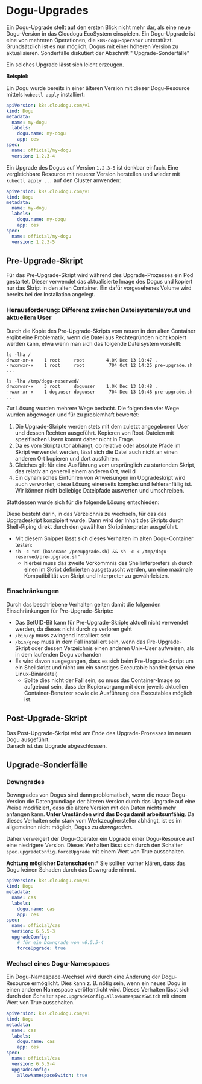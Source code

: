 # Dogu-Upgrades

Ein Dogu-Upgrade stellt auf den ersten Blick nicht mehr dar, als eine neue Dogu-Version in das Cloudogu EcoSystem
einspielen. Ein Dogu-Upgrade ist eine von mehreren Operationen, die `k8s-dogu-operator` unterstützt. Grundsätzlich ist
es nur möglich, Dogus mit einer höheren Version zu aktualisieren. Sonderfälle diskutiert der Abschnitt "
Upgrade-Sonderfälle"

Ein solches Upgrade lässt sich leicht erzeugen.

**Beispiel:**

Ein Dogu wurde bereits in einer älteren Version mit dieser Dogu-Resource mittels `kubectl apply` installiert:

```yaml
apiVersion: k8s.cloudogu.com/v1
kind: Dogu
metadata:
  name: my-dogu
  labels:
    dogu.name: my-dogu
    app: ces
spec:
  name: official/my-dogu
  version: 1.2.3-4
```

Ein Upgrade des Dogus auf Version `1.2.3-5` ist denkbar einfach. Eine vergleichbare Resource mit neuerer Version
herstellen und wieder mit `kubectl apply ...` auf den Cluster anwenden:

```yaml
apiVersion: k8s.cloudogu.com/v1
kind: Dogu
metadata:
  name: my-dogu
  labels:
    dogu.name: my-dogu
    app: ces
spec:
  name: official/my-dogu
  version: 1.2.3-5
```

## Pre-Upgrade-Skript

Für das Pre-Upgrade-Skript wird während des Upgrade-Prozesses ein Pod gestartet.
Dieser verwendet das aktualisierte Image des Dogus und kopiert nur das Skript in den alten Container.
Ein dafür vorgesehenes Volume wird bereits bei der Installation angelegt.

### Herausforderung: Differenz zwischen Dateisystemlayout und aktuellem User

Durch die Kopie des Pre-Upgrade-Skripts vom neuen in den alten Container ergibt eine Problematik, wenn die Datei aus
Rechtegründen nicht kopiert werden kann, etwa wenn man sich das folgende Dateisystem vorstellt:

```
ls -lha / 
drwxr-xr-x    1 root     root        4.0K Dec 13 10:47 .
-rwxrwxr-x    1 root     root         704 Oct 12 14:25 pre-upgrade.sh
...

ls -lha /tmp/dogu-reserved/
drwxrwsr-x    3 root     doguuser    1.0K Dec 13 10:48 .
-rwxr-xr-x    1 doguuser doguuser     704 Dec 13 10:48 pre-upgrade.sh
...
```

Zur Lösung wurden mehrere Wege bedacht. Die folgenden vier Wege wurden abgewogen und für zu problemhaft bewertet:

1. Die Upgrade-Skripte werden stets mit dem zuletzt angegebenen User und dessen Rechten ausgeführt. Kopieren von
   Root-Dateien mit spezifischen Usern kommt daher nicht in Frage.
2. Da es vom Skriptautor abhängt, ob relative oder absolute Pfade im Skript verwendet werden, lässt sich die Datei auch
   nicht an einen anderen Ort kopieren und dort ausführen.
3. Gleiches gilt für eine Ausführung vom ursprünglich zu startenden Skript, das relativ an generell einem anderen Ort,
   weil d
4. Ein dynamisches Einführen von Anweisungen im Upgradeskript wird auch verworfen, diese Lösung einerseits komplex und
   fehleranfällig ist. Wir können nicht beliebige Dateipfade auswerten und umschreiben.

Stattdessen wurde sich für die folgende Lösung entschieden:

Diese besteht darin, in das Verzeichnis zu wechseln, für das das Upgradeskript konzipiert wurde. Dann wird der Inhalt
des Skripts durch Shell-Piping direkt durch den gewählten Skriptinterpreter ausgeführt.

- Mit diesem Snippet lässt sich dieses Verhalten im alten Dogu-Container testen:
- `sh -c "cd (basename /preupgrade.sh) && sh -c < /tmp/dogu-reserved/pre-upgrade.sh"`
   - hierbei muss das zweite Vorkommnis des Shellinterpreters `sh` durch einen im Skript definierten ausgetauscht
     werden, um eine maximale Kompatibilität von Skript und Interpreter zu gewährleisten.

### Einschränkungen

Durch das beschriebene Verhalten gelten damit die folgenden Einschränkungen für Pre-Upgrade-Skripte:

- Das SetUID-Bit kann für Pre-Upgrade-Skripte aktuell nicht verwendet werden, da dieses nicht durch `cp` verloren geht
- `/bin/cp` muss zwingend installiert sein
- `/bin/grep` muss in dem Fall installiert sein, wenn das Pre-Upgrade-Skript oder dessen Verzeichnis einen anderen
  Unix-User aufweisen, als in dem laufenden Dogu vorhanden
- Es wird davon ausgegangen, dass es sich beim Pre-Upgrade-Script um ein Shellskript und nicht um ein sonstiges
  Executable handelt (etwa eine Linux-Binärdatei)
   - Sollte dies nicht der Fall sein, so muss das Container-Image so aufgebaut sein, dass der Kopiervorgang mit dem
     jeweils aktuellen Container-Benutzer sowie die Ausführung des Executables möglich ist.

## Post-Upgrade-Skript

Das Post-Upgrade-Skript wird am Ende des Upgrade-Prozesses im neuen Dogu ausgeführt.  
Danach ist das Upgrade abgeschlossen.

## Upgrade-Sonderfälle

### Downgrades

Downgrades von Dogus sind dann problematisch, wenn die neuer Dogu-Version die Datengrundlage der älteren Version durch das Upgrade auf eine Weise modifiziert, dass die ältere Version mit den Daten nichts mehr anfangen kann. **Unter Umständen wird das Dogu damit arbeitsunfähig**. Da dieses Verhalten sehr stark vom Werkzeughersteller abhängt, ist es im allgemeinen nicht möglich, Dogus zu _downgraden_.

Daher verweigert der Dogu-Operator ein Upgrade einer Dogu-Resource auf eine niedrigere Version. Dieses Verhalten lässt sich durch den Schalter `spec.upgradeConfig.forceUpgrade` mit einem Wert von True ausschalten.

**Achtung möglicher Datenschaden:*** 
Sie sollten vorher klären, dass das Dogu keinen Schaden durch das Downgrade nimmt.

```yaml
apiVersion: k8s.cloudogu.com/v1
kind: Dogu
metadata:
  name: cas
  labels:
    dogu.name: cas
    app: ces
spec:
  name: official/cas
  version: 6.5.5-3
  upgradeConfig:
    # für ein Downgrade von v6.5.5-4
    forceUpgrade: true
```

### Wechsel eines Dogu-Namespaces

Ein Dogu-Namespace-Wechsel wird durch eine Änderung der Dogu-Resource ermöglicht. Dies kann z. B. nötig sein, wenn ein neues Dogu in einen anderen Namespace veröffentlicht wird.
Dieses Verhalten lässt sich durch den Schalter `spec.upgradeConfig.allowNamespaceSwitch` mit einem Wert von True ausschalten.

```yaml
apiVersion: k8s.cloudogu.com/v1
kind: Dogu
metadata:
  name: cas
  labels:
    dogu.name: cas
    app: ces
spec:
  name: official/cas
  version: 6.5.5-4
  upgradeConfig:
    allowNamespaceSwitch: true
```
